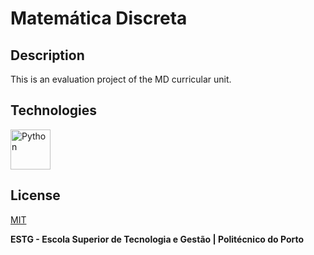 # Matemática Discreta

## Description
This is an evaluation project of the MD curricular unit.

## Technologies

[<img src="https://cdn.jsdelivr.net/gh/devicons/devicon@latest/icons/python/python-original.svg" alt="Python" width="64" height="64" />](https://www.python.org/)

## License

[MIT](https://github.com/WallQ/MD/blob/master/LICENSE)

**ESTG - Escola Superior de Tecnologia e Gestão | Politécnico do Porto**
